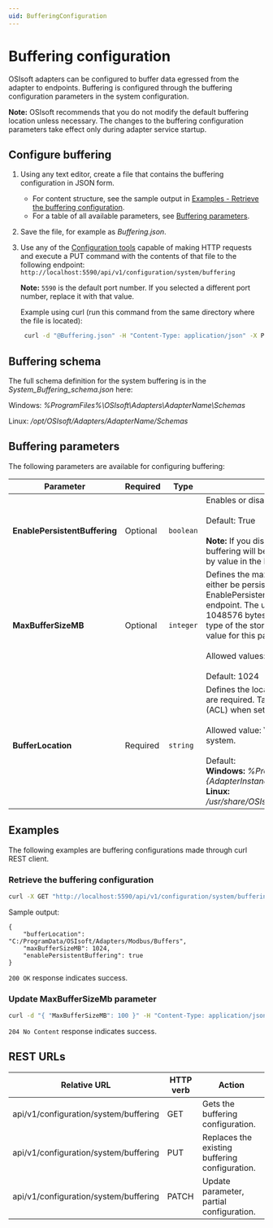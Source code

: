 ```yaml
---
uid: BufferingConfiguration
---
```


# Buffering configuration

OSIsoft adapters can be configured to buffer data egressed from the adapter to endpoints. Buffering is configured through the buffering configuration parameters in the system configuration.

**Note:** OSIsoft recommends that you do not modify the default buffering location unless necessary. The changes to the buffering configuration parameters take effect only during adapter service startup.

## Configure buffering

1. Using any text editor, create a file that contains the buffering configuration in JSON form.
   - For content structure, see the sample output in [Examples - Retrieve the buffering configuration](#examples).
   - For a table of all available parameters, see [Buffering parameters](#buffering-parameters).
2. Save the file, for example as *Buffering.json*.
3. Use any of the [Configuration tools](xref:ConfigurationTools) capable of making HTTP requests and execute a PUT command with the contents of that file to the following endpoint: `http://localhost:5590/api/v1/configuration/system/buffering`

     **Note:** `5590` is the default port number. If you selected a different port number, replace it with that value.

     Example using curl (run this command from the same directory where the file is located):

     ```bash
      curl -d "@Buffering.json" -H "Content-Type: application/json" -X PUT "http://localhost:5590/api/v1/configuration/system/buffering"
      ```

## Buffering schema

The full schema definition for the system buffering is in the *System_Buffering_schema.json* here:

Windows: *%ProgramFiles%\OSIsoft\Adapters\AdapterName\Schemas*

Linux: */opt/OSIsoft/Adapters/AdapterName/Schemas*

## Buffering parameters

The following parameters are available for configuring buffering:

| Parameter | Required | Type | Description |
| ----------| -------- | ---- | ----------- |
| **EnablePersistentBuffering**  | Optional |  `boolean` | Enables or disables on-disk buffering. <br><br> Default: True <br><br> **Note:** If you disable persistent buffering, in-memory buffering will be used. In-memory buffering is limited by value in the MaxBufferSizeMB property. |
| **MaxBufferSizeMB**  | Optional     |`integer` | Defines the maximum size of the buffer files that will either be persisted on disk or used in memory when EnablePersistentBuffering is set to false per configured endpoint. The unit is specified in MB (1 Megabyte = 1048576 bytes). Take into account the capacity and type of the storage medium to determine a suitable value for this parameter. <br><br> Allowed values: [1, 2147483647]. <br><br> Default: 1024 |
| **BufferLocation**   | Required  | `string` | Defines the location of the buffer files. Absolute paths are required. Take into account access-control list (ACL) when setting this parameter. <br><br> Allowed value: Valid path to a folder location in the file system. <br><br> Default: <br> **Windows:** _%ProgramData%\OSIsoft\Adapters\\{AdapterInstance}\Buffers_ <br> **Linux:** _/usr/share/OSIsoft/Adapters/{AdapterInstance}/Buffers_ |

## Examples

The following examples are buffering configurations made through curl REST client.

### Retrieve the buffering configuration

```cmd
curl -X GET "http://localhost:5590/api/v1/configuration/system/buffering"
```

Sample output:

```code
{
    "bufferLocation": "C:/ProgramData/OSIsoft/Adapters/Modbus/Buffers",
    "maxBufferSizeMB": 1024,
    "enablePersistentBuffering": true
}
```

`200 OK` response indicates success.

### Update MaxBufferSizeMb parameter

```cmd
curl -d "{ "MaxBufferSizeMB": 100 }" -H "Content-Type: application/json" -X PATCH "http://localhost:5590/api/v1/configuration/system/buffering"
```

`204 No Content` response indicates success.

## REST URLs

| Relative URL | HTTP verb | Action               |
| ------------ |---------- |----------------------|
| api/v1/configuration/system/buffering | GET       | Gets the buffering configuration. |
| api/v1/configuration/system/buffering | PUT       | Replaces the existing buffering configuration. |
| api/v1/configuration/system/buffering | PATCH     | Update parameter, partial configuration. |
